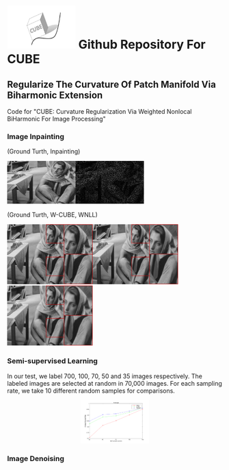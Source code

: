 # <img src="CUBELOGO.png" width = "160" height = "100"  /> Github Repository For CUBE
## Regularize The Curvature Of Patch Manifold Via Biharmonic Extension


Code for "CUBE: Curvature Regularization Via Weighted Nonlocal BiHarmonic For Image Processing"


### Image Inpainting

(Ground Turth, Inpainting)

<img src="Fig/bar.png" width = "160" height = "100"  /><img src="Fig/bari.png" width = "160" height = "100"  />

(Ground Turth, W-CUBE, WNLL)

<img src="Fig/bar1.png" width = "200" height = "140"  /><img src="Fig/barCUBE.png" width = "200" height = "140"  /><img src="Fig/barWNLL.png" width = "200" height = "140"  />


### Semi-supervised Learning

In our test, we label 700, 100, 70, 50 and 35 images respectively. The labeled images are selected at random in 70,000 images. For each sampling rate, we take 10 different random samples for comparisons.
<center>
<img src="Fig/average.png" width = "160" height = "100"  />
</center>

### Image Denoising
